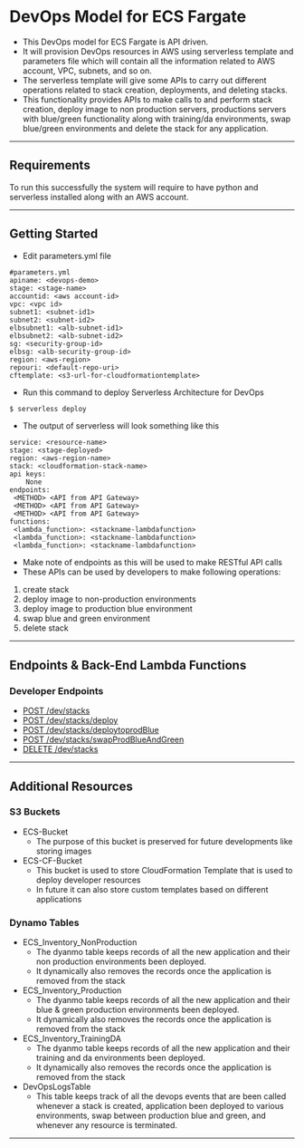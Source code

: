 # **DevOps Model for ECS Fargate**

- This DevOps model for ECS Fargate is API driven.
- It will provision DevOps resources in AWS using serverless template and parameters file which will contain all the information related to AWS account, VPC, subnets, and so on.
- The serverless template will give some APIs to carry out different operations related to stack creation, deployments, and deleting stacks.
- This functionality provides APIs to make calls to and perform stack creation, deploy image to non production servers, productions servers with blue/green functionality along with training/da environments, swap blue/green environments
and delete the stack for any application.

***

## **Requirements**

To run this successfully the system will require to have python and serverless installed along with an AWS account.

***

## **Getting Started**

- Edit parameters.yml file
```
#parameters.yml
apiname: <devops-demo>
stage: <stage-name>
accountid: <aws account-id>
vpc: <vpc id>
subnet1: <subnet-id1>
subnet2: <subnet-id2>
elbsubnet1: <alb-subnet-id1>
elbsubnet2: <alb-subnet-id2>
sg: <security-group-id>
elbsg: <alb-security-group-id>
region: <aws-region>
repouri: <default-repo-uri>
cftemplate: <s3-url-for-cloudformationtemplate>
```
- Run this command to deploy Serverless Architecture for DevOps

```sh
$ serverless deploy
```
- The output of serverless will look something like this

```
service: <resource-name>
stage: <stage-deployed>
region: <aws-region-name>
stack: <cloudformation-stack-name>
api keys:
    None
endpoints:
 <METHOD> <API from API Gateway>
 <METHOD> <API from API Gateway>
 <METHOD> <API from API Gateway>
functions:
 <lambda_function>: <stackname-lambdafunction>
 <lambda_function>: <stackname-lambdafunction>
 <lambda_function>: <stackname-lambdafunction>
```
- Make note of endpoints as this will be used to make RESTful API calls 
- These APIs can be used by developers to make following operations:
 1. create stack
 2. deploy image to non-production environments
 3. deploy image to production blue environment
 4. swap blue and green environment 
 5. delete stack
 
 ***

## **Endpoints & Back-End Lambda Functions**
### **Developer Endpoints**
 * [POST /dev/stacks](createstack.md)
 * [POST /dev/stacks/deploy](deploytononprod.md)
 * [POST /dev/stacks/deploytoprodBlue](deploytoprodblue.md)
 * [POST /dev/stacks/swapProdBlueAndGreen](swapbluegreen.md)
 * [DELETE /dev/stacks](deletestack.md)

***

## **Additional Resources**
### **S3 Buckets**
- ECS-Bucket
  - The purpose of this bucket is preserved for future developments like storing images
- ECS-CF-Bucket
  - This bucket is used to store CloudFormation Template that is used to deploy developer resources
  - In future it can also store custom templates based on different applications

### **Dynamo Tables**
 - ECS_Inventory_NonProduction
   - The dyanmo table keeps records of all the new application and their non production environments been deployed.
   - It dynamically also removes the records once the application is removed from the stack
 - ECS_Inventory_Production
   - The dyanmo table keeps records of all the new application and their blue & green production environments been deployed.
   - It dynamically also removes the records once the application is removed from the stack
  - ECS_Inventory_TrainingDA
    - The dyanmo table keeps records of all the new application and their training and da environments been deployed.
    - It dynamically also removes the records once the application is removed from the stack
 - DevOpsLogsTable
   - This table keeps track of all the devops events that are been called whenever a stack is created, application been deployed to various environments, swap between production blue and green, and whenever any resource is terminated.
***